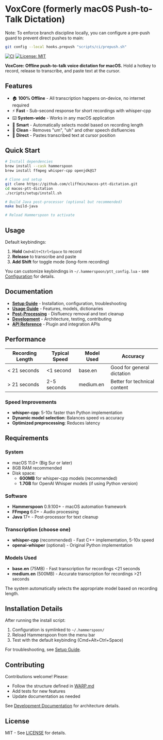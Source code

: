 # VoxCore (formerly macOS Push-to-Talk Dictation)

Note: To enforce branch discipline locally, you can configure a pre-push guard to prevent direct pushes to main:

```bash
git config --local hooks.prepush "scripts/ci/prepush.sh"
```

[![CI](https://github.com/cliffmin/macos-ptt-dictation/actions/workflows/ci.yml/badge.svg)](https://github.com/cliffmin/macos-ptt-dictation/actions/workflows/ci.yml) 
[![License: MIT](https://img.shields.io/badge/License-MIT-yellow.svg)](LICENSE)

**VoxCore: Offline push-to-talk voice dictation for macOS.** Hold a hotkey to record, release to transcribe, and paste text at the cursor.

## Features

- 🏠 **100% Offline** - All transcription happens on-device, no internet required
- ⚡ **Fast** - Sub-second response for short recordings with whisper-cpp
- ⌨️ **System-wide** - Works in any macOS application
- 🎯 **Smart** - Automatically selects model based on recording length
- 🧹 **Clean** - Removes "um", "uh" and other speech disfluencies
- 📝 **Direct** - Pastes transcribed text at cursor position

## Quick Start

```bash
# Install dependencies
brew install --cask hammerspoon
brew install ffmpeg whisper-cpp openjdk@17

# Clone and setup
git clone https://github.com/cliffmin/macos-ptt-dictation.git
cd macos-ptt-dictation
./scripts/setup/install.sh

# Build Java post-processor (optional but recommended)
make build-java

# Reload Hammerspoon to activate
```

## Usage

Default keybindings:
1. **Hold** `Cmd+Alt+Ctrl+Space` to record
2. **Release** to transcribe and paste
3. **Add Shift** for toggle mode (long-form recording)

You can customize keybindings in `~/.hammerspoon/ptt_config.lua` - see [Configuration](docs/setup/configuration.md) for details.

## Documentation

- **[Setup Guide](docs/setup/)** - Installation, configuration, troubleshooting
- **[Usage Guide](docs/usage/)** - Features, models, dictionaries
- **[Post-Processing](docs/usage/post-processing.md)** - Disfluency removal and text cleanup
- **[Development](docs/development/)** - Architecture, testing, contributing
- **[API Reference](docs/api/)** - Plugin and integration APIs

## Performance

| Recording Length | Typical Speed | Model Used | Accuracy |
|-----------------|---------------|------------|----------|
| < 21 seconds | <1 second | base.en | Good for general dictation |
| > 21 seconds | 2-5 seconds | medium.en | Better for technical content |

### Speed Improvements
- **whisper-cpp**: 5-10x faster than Python implementation
- **Dynamic model selection**: Balances speed vs accuracy
- **Optimized preprocessing**: Reduces latency

## Requirements

### System
- macOS 11.0+ (Big Sur or later)
- 8GB RAM recommended
- Disk space:
  - **600MB** for whisper-cpp models (recommended)
  - **1.7GB** for OpenAI Whisper models (if using Python version)

### Software
- **Hammerspoon** 0.9.100+ - macOS automation framework
- **FFmpeg** 6.0+ - Audio processing
- **Java** 17+ - Post-processor for text cleanup

### Transcription (choose one)
- **whisper-cpp** (recommended) - Fast C++ implementation, 5-10x speed
- **openai-whisper** (optional) - Original Python implementation

### Models Used
- **base.en** (75MB) - Fast transcription for recordings <21 seconds
- **medium.en** (500MB) - Accurate transcription for recordings >21 seconds

The system automatically selects the appropriate model based on recording length.

## Installation Details

After running the install script:
1. Configuration is symlinked to `~/.hammerspoon/`
2. Reload Hammerspoon from the menu bar
3. Test with the default keybinding (Cmd+Alt+Ctrl+Space)

For troubleshooting, see [Setup Guide](docs/setup/).

## Contributing

Contributions welcome! Please:
- Follow the structure defined in [WARP.md](WARP.md)
- Add tests for new features
- Update documentation as needed

See [Development Documentation](docs/development/) for architecture details.

## License

MIT - See [LICENSE](LICENSE) for details.